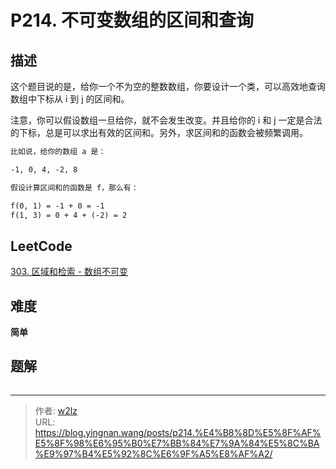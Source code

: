 # P214. 不可变数组的区间和查询


<!--more-->

## 描述

这个题目说的是，给你一个不为空的整数数组，你要设计一个类，可以高效地查询数组中下标从 i 到 j 的区间和。

注意，你可以假设数组一旦给你，就不会发生改变。并且给你的 i 和 j 一定是合法的下标，总是可以求出有效的区间和。另外，求区间和的函数会被频繁调用。

```markdown
比如说，给你的数组 a 是：

-1, 0, 4, -2, 8

假设计算区间和的函数是 f，那么有：

f(0, 1) = -1 + 0 = -1
f(1, 3) = 0 + 4 + (-2) = 2
```

## LeetCode

[303. 区域和检索 - 数组不可变](https://leetcode.cn/problems/range-sum-query-immutable/description/)

## 难度

**简单**

## 题解

```java

```


---

> 作者: [w2lz](https://github.com/w2lz)  
> URL: https://blog.yingnan.wang/posts/p214.%E4%B8%8D%E5%8F%AF%E5%8F%98%E6%95%B0%E7%BB%84%E7%9A%84%E5%8C%BA%E9%97%B4%E5%92%8C%E6%9F%A5%E8%AF%A2/  

